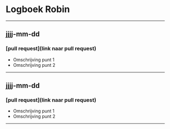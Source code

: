 # Logboek Robin

---
## jjjj-mm-dd
### [pull request](link naar pull request)
- Omschrijving punt 1
- Omschrijving punt 2
---
## jjjj-mm-dd
### [pull request](link naar pull request)
- Omschrijving punt 1
- Omschrijving punt 2
---